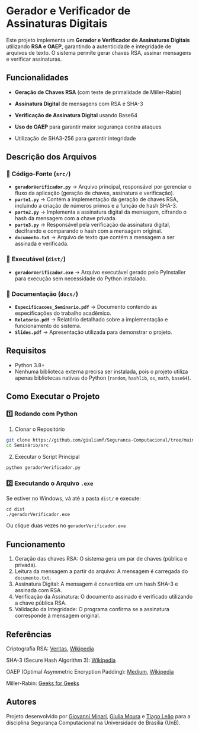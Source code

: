 # Gerador e Verificador de Assinaturas Digitais
Este projeto implementa um **Gerador e Verificador de Assinaturas Digitais** utilizando **RSA e OAEP**, garantindo a autenticidade e integridade de arquivos de texto. O sistema permite gerar chaves RSA, assinar mensagens e verificar assinaturas.

## **Funcionalidades**
- **Geração de Chaves RSA** (com teste de primalidade de Miller-Rabin)

- **Assinatura Digital** de mensagens com RSA e SHA-3

- **Verificação de Assinatura Digital** usando Base64

- **Uso de OAEP** para garantir maior segurança contra ataques

- Utilização de SHA3-256 para garantir integridade
  
## Descrição dos Arquivos

### 📂 **Código-Fonte (`src/`)**
- **`geradorVerificador.py`** → Arquivo principal, responsável por gerenciar o fluxo da aplicação (geração de chaves, assinatura e verificação).
- **`parte1.py`** → Contém a implementação da geração de chaves RSA, incluindo a criação de números primos e a função de hash SHA-3.
- **`parte2.py`** → Implementa a assinatura digital da mensagem, cifrando o hash da mensagem com a chave privada.
- **`parte3.py`** → Responsável pela verificação da assinatura digital, decifrando e comparando o hash com a mensagem original.
- **`documento.txt`** → Arquivo de texto que contém a mensagem a ser assinada e verificada.

### 📂 **Executável (`dist/`)**
- **`geradorVerificador.exe`** → Arquivo executável gerado pelo PyInstaller para execução sem necessidade do Python instalado.

### 📂 **Documentação (`docs/`)**
- **`Especificacoes_Seminario.pdf`** → Documento contendo as especificações do trabalho acadêmico.
- **`Relatório.pdf`** → Relatório detalhado sobre a implementação e funcionamento do sistema.
- **`Slides.pdf`** → Apresentação utilizada para demonstrar o projeto.

## **Requisitos**
- Python 3.8+
- Nenhuma biblioteca externa precisa ser instalada, pois o projeto utiliza apenas bibliotecas nativas do Python (`random`, `hashlib`, `os`, `math`, `base64`).

## Como Executar o Projeto

### 1️⃣ Rodando com Python
1. Clonar o Repositório
```bash 
git clone https://github.com/giuliamf/Seguranca-Computacional/tree/main/Seminário
cd Seminário/src
```
2. Executar o Script Principal
```bash 
python geradorVerificador.py
```

### 2️⃣ Executando o Arquivo `.exe` 
Se estiver no Windows, vá até a pasta `dist/` e execute:
```
cd dist
./geradorVerificador.exe
```
Ou clique duas vezes no `geradorVerificador.exe`

## Funcionamento
1. Geração das chaves RSA: O sistema gera um par de chaves (pública e privada).
2. Leitura da mensagem a partir do arquivo: A mensagem é carregada do ```documento.txt```.
3. Assinatura Digital: A mensagem é convertida em um hash SHA-3 e assinada com RSA.
4. Verificação da Assinatura: O documento assinado é verificado utilizando a chave pública RSA.
5. Validação da Integridade: O programa confirma se a assinatura corresponde à mensagem original.

## Referências
Criptografia RSA: [Veritas](https://www.veritas.com/pt/br/information-center/rsa-encryption), [Wikipedia](https://pt.wikipedia.org/wiki/RSA_(sistema_criptográfico))

SHA-3 (Secure Hash Algorithm 3): [Wikipedia](https://pt.wikipedia.org/w/index.php?title=SHA-3&oldid=66004885)

OAEP (Optimal Asymmetric Encryption Padding): [Medium](https://medium.com/asecuritysite-when-bob-met-alice/so-how-does-padding-work-in-rsa-6b34a123ca1f), [Wikipedia](https://en.wikipedia.org/wiki/Optimal_asymmetric_encryption_padding)

Miller-Rabin: [Geeks for Geeks](https://www.geeksforgeeks.org/primality-test-set-3-miller-rabin/)

## Autores
Projeto desenvolvido por [Giovanni Minari](https://github.com/GioLeiren), [Giulia Moura](https://github.com/giuliamf) e [Tiago Leão](https://github.com/TiagoBuson) para a disciplina Segurança Computacional na Universidade de Brasília (UnB).
